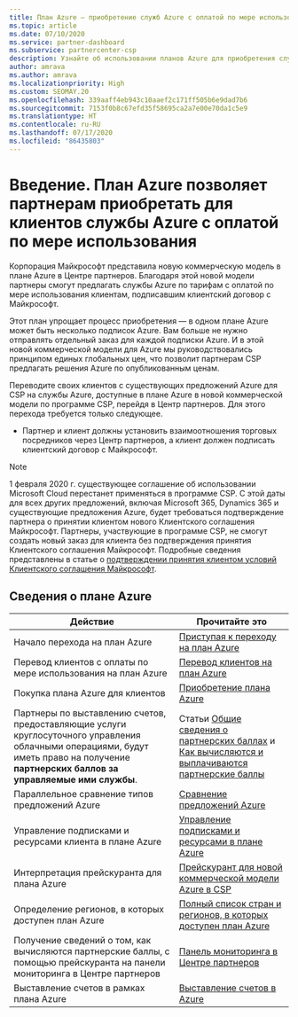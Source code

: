 ```yaml
---
title: План Azure — приобретение служб Azure с оплатой по мере использования
ms.topic: article
ms.date: 07/10/2020
ms.service: partner-dashboard
ms.subservice: partnercenter-csp
description: Узнайте об использовании планов Azure для приобретения служб Azure с оплатой по мере использования для клиентов. Узнайте также о новых требованиях к безопасности.
author: amrava
ms.author: amrava
ms.localizationpriority: High
ms.custom: SEOMAY.20
ms.openlocfilehash: 339aaff4eb943c10aaef2c171ff505b6e9dad7b6
ms.sourcegitcommit: 7153f0b8c67efd35f58695ca2a7e00e70da1c5e9
ms.translationtype: HT
ms.contentlocale: ru-RU
ms.lasthandoff: 07/17/2020
ms.locfileid: "86435803"
---
```

# <a name="introduction-azure-plan-lets-partners-buy-azure-at-pay-as-you-go-rates-for-customers"></a>Введение. План Azure позволяет партнерам приобретать для клиентов службы Azure с оплатой по мере использования

Корпорация Майкрософт представила новую коммерческую модель в плане Azure в Центре партнеров.  Благодаря этой новой модели партнеры смогут предлагать службы Azure по тарифам с оплатой по мере использования клиентам, подписавшим клиентский договор с Майкрософт.

Этот план упрощает процесс приобретения — в одном плане Azure может быть несколько подписок Azure. Вам больше не нужно отправлять отдельный заказ для каждой подписки Azure. И в этой новой коммерческой модели для Azure мы руководствовались принципом единых глобальных цен, что позволит партнерам CSP предлагать решения Azure по опубликованным ценам.

Переводите своих клиентов с существующих предложений Azure для CSP на службы Azure, доступные в плане Azure в новой коммерческой модели по программе CSP, перейдя в Центр партнеров. Для этого перехода требуется только следующее.

- Партнер и клиент должны установить взаимоотношения торговых посредников через Центр партнеров, а клиент должен подписать клиентский договор с Майкрософт.

>[!Note]
>1 февраля 2020 г. существующее соглашение об использовании Microsoft Cloud перестанет применяться в программе CSP. С этой даты для всех других предложений, включая Microsoft 365, Dynamics 365 и существующие предложения Azure, будет требоваться подтверждение партнера о принятии клиентом нового Клиентского соглашения Майкрософт. Партнеры, участвующие в программе CSP, не смогут создать новый заказ для клиента без подтверждения принятия Клиентского соглашения Майкрософт. Подробные сведения представлены в статье о [подтверждении принятия клиентом условий Клиентского соглашения Майкрософт](confirm-customer-agreement.md).


## <a name="learn-about-the-azure-plan"></a>Сведения о плане Azure

|**Действие**   |**Прочитайте это**   |
|------------------|---------------------|
|Начало перехода на план Azure|[Приступая к переходу на план Azure](azure-plan-get-started.md)
|Перевод клиентов с оплаты по мере использования на план Azure|[Перевод клиентов на план Azure](azure-plan-transition.md)|
|Покупка плана Azure для клиентов|[Приобретение плана Azure](purchase-azure-plan.md)|
|Партнеры по выставлению счетов, предоставляющие услуги круглосуточного управления облачными операциями, будут иметь право на получение **партнерских баллов за управляемые ими службы**.|Статьи [Общие сведения о партнерских баллах](partner-earned-credit.md) и [Как вычисляются и выплачиваются партнерские баллы](partner-earned-credit-explanation.md)|
|Параллельное сравнение типов предложений Azure|[Сравнение предложений Azure](compare-azure-offers.md)|
|Управление подписками и ресурсами клиента в плане Azure|[Управление подписками и ресурсами в плане Azure](azure-plan-manage.md)|
|Интерпретация прейскуранта для плана Azure   |[Прейскурант для новой коммерческой модели Azure в CSP](azure-plan-price-list.md)|
|Определение регионов, в которых доступен план Azure|[Полный список стран и регионов, в которых доступен план Azure](https://query.prod.cms.rt.microsoft.com/cms/api/am/binary/RE3QN0x)
|Получение сведений о том, как вычисляются партнерские баллы, с помощью прейскуранта на панели мониторинга в Центре партнеров|[Панель мониторинга в Центре партнеров](https://partner.microsoft.com/dashboard/home)|
|Выставление счетов в рамках плана Azure|[Выставление счетов в Azure](azure-plan-billing.md)|